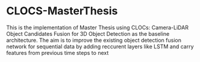 # CLOCS-MasterThesis
This is the implementation of Master Thesis using CLOCs: Camera-LiDAR Object Candidates Fusion for 3D Object Detection as the baseline architecture.
The aim is to improve the existing object detection fusion network for sequential data by adding reccurent layers like LSTM and carry features from previous time steps to next 
